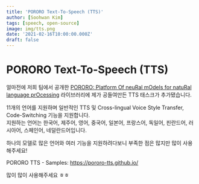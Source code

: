 ```yaml
---
title: 'PORORO Text-To-Speech (TTS)'
author: [Soohwan Kim]
tags: [speech, open-source]
image: img/tts.png
date: '2021-02-16T10:00:00.000Z'
draft: false
---
```


# PORORO Text-To-Speech (TTS)  
  
얼마전에 저희 팀에서 공개한 [PORORO: Platform Of neuRal mOdels for natuRal language prOcessing](https://github.com/kakaobrain/pororo) 라이브러리에 제가 공들여만든 TTS 태스크가 추가됐습니다.  
  
11개의 언어를 지원하며 일반적인 TTS 및 Cross-lingual Voice Style Transfer, Code-Switching 기능을 지원합니다.  
지원하는 언어는 한국어, 제주어, 영어, 중국어, 일본어, 프랑스어, 독일어, 핀란드어, 러시아어, 스페인어, 네덜란드어입니다.  
  
하나의 모델로 많은 언어와 여러 기능을 지원하려다보니 부족한 점은 많지만 많이 사용해주세요!  
  
PORORO TTS - Samples: https://pororo-tts.github.io/  
  
많이 많이 사용해주세요 ㅎㅎ   
  
